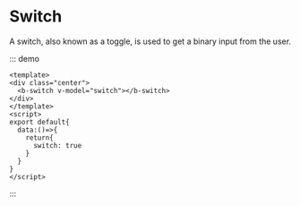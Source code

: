# Switch

A switch, also known as a toggle, is used to get a binary input from the user.

::: demo
```vue
<template>
<div class="center">
  <b-switch v-model="switch"></b-switch>
</div>
</template>
<script>
export default{
  data:()=>{
    return{
      switch: true
    }
  }
}
</script>
```
:::